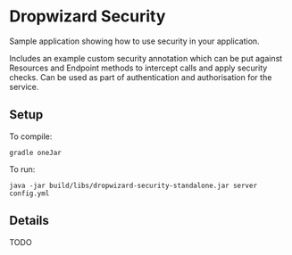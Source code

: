 # Dropwizard Security

Sample application showing how to use security in your application.

Includes an example custom security annotation which can be put against Resources and Endpoint methods to intercept calls and
apply security checks. Can be used as part of authentication and authorisation for the service.

## Setup

To compile:

```
gradle oneJar
```

To run:

```
java -jar build/libs/dropwizard-security-standalone.jar server config.yml
```

## Details

TODO

